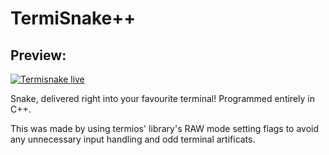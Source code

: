 # TermiSnake++
## Preview:
[![Termisnake live](https://img.youtube.com/vi/yKUv7hsw3JY/0.jpg)](https://www.youtube.com/watch?v=yKUv7hsw3JY)

Snake, delivered right into your favourite terminal! Programmed entirely in C++.

This was made by using termios' library's RAW mode setting flags to avoid any unnecessary input handling and odd terminal artificats.
